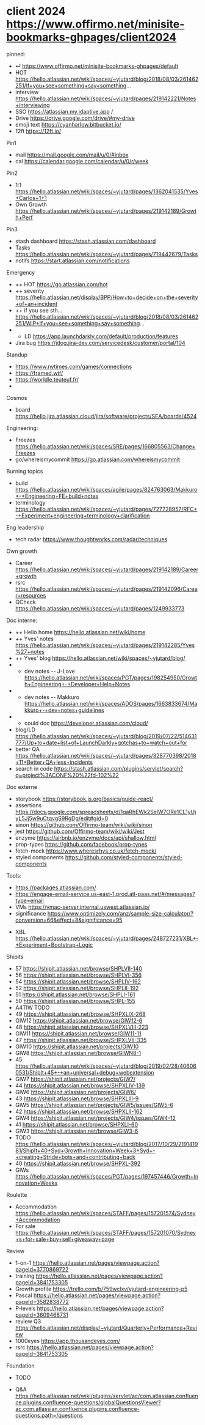 # client 2024 https://www.offirmo.net/minisite-bookmarks-ghpages/client2024


pinned:
- ↵ https://www.offirmo.net/minisite-bookmarks-ghpages/default
- HOT https://hello.atlassian.net/wiki/spaces/~yjutard/blog/2018/08/03/261462251/If+you+see+something+say+something...
- interview https://hello.atlassian.net/wiki/spaces/~yjutard/pages/219142221/Notes+interviewing
- SSO https://atlassian.my.idaptive.app /
- Drive https://drive.google.com/drive/#my-drive
- emoji text https://cyanharlow.bitbucket.io/
- 12ft https://12ft.io/


Pin1
- mail https://mail.google.com/mail/u/0/#inbox
- cal https://calendar.google.com/calendar/u/0/r/week


Pin2
- 1:1 https://hello.atlassian.net/wiki/spaces/~yjutard/pages/1362041535/Yves+Carlos+1+1
- Own Growth https://hello.atlassian.net/wiki/spaces/~yjutard/pages/219142189/Growth+Perf

Pin3
- stash dashboard https://stash.atlassian.com/dashboard
- Tasks https://hello.atlassian.net/wiki/spaces/~yjutard/pages/719442679/Tasks
- notifs https://start.atlassian.com/notifications



Emergency
- ++ HOT https://go.atlassian.com/hot
- ++ severity https://hello.atlassian.net/display/BPP/How+to+decide+on+the+severity+of+an+incident
- ++ if you see sth… https://hello.atlassian.net/wiki/spaces/~yjutard/blog/2018/08/03/261462251/WIP+If+you+see+something+say+something...
- + LD https://app.launchdarkly.com/default/production/features
- Jira bug https://jdog.jira-dev.com/servicedesk/customer/portal/104

Standup
- https://www.nytimes.com/games/connections
- https://framed.wtf/
- https://worldle.teuteuf.fr/
-

Cosmos
- board https://hello.jira.atlassian.cloud/jira/software/projects/SEA/boards/4524


Engineering:
- Freezes https://hello.atlassian.net/wiki/spaces/SRE/pages/166805563/Change+Freezes
- go/whereismycommit https://go.atlassian.com/whereismycommit


Burning topics
* build https://hello.atlassian.net/wiki/spaces/agile/pages/824763063/Makkuro+-+Engineering+FE+build+notes
* terminology https://hello.atlassian.net/wiki/spaces/~yjutard/pages/727728957/RFC+-+Experiment+engineering+terminology+clarification


Eng leadership
* tech radar https://www.thoughtworks.com/radar/techniques


Own growth
- Career https://hello.atlassian.net/wiki/spaces/~yjutard/pages/219142189/Career+growth
- rsrc https://hello.atlassian.net/wiki/spaces/~yjutard/pages/219142096/Career+resources
- QCheck https://hello.atlassian.net/wiki/spaces/~yjutard/pages/1249933773





Doc interne:
- ++ Hello home https://hello.atlassian.net/wiki/home
- ++ Yves' notes https://hello.atlassian.net/wiki/spaces/~yjutard/pages/219142285/Yves%27+notes
- ++ Yves' blog https://hello.atlassian.net/wiki/spaces/~yjutard/blog/
- + dev notes -- J-Love https://hello.atlassian.net/wiki/spaces/PGT/pages/198254950/Growth+Engineering+-+Developer+Help+Notes
- + dev notes -- Makkuro https://hello.atlassian.net/wiki/spaces/ADOS/pages/1663833674/Makkuro+-+dev+notes+guidelines
- + could doc https://developer.atlassian.com/cloud/
- blog/LD https://hello.atlassian.net/wiki/spaces/~yjutard/blog/2019/07/22/514631777/Up+to+date+list+of+LaunchDarkly+gotchas+to+watch+out+for
- better QA https://hello.atlassian.net/wiki/spaces/~yjutard/pages/328770398/2018+11+Better+QA+less+incidents
- search in code https://stash.atlassian.com/plugins/servlet/search?q=project%3ACONF%20%22fd-102%22



Doc externe
- storybook https://storybook.js.org/basics/guide-react/
- assertions https://docs.google.com/spreadsheets/d/1qaRhEWk2SelW7ORe1CL1yUjyL5Jj5w9uCtqvgS9RgDg/edit#gid=0
- sinon https://github.com/Offirmo-team/wiki/wiki/sinon
- jest https://github.com/Offirmo-team/wiki/wiki/Jest
- enzyme https://airbnb.io/enzyme/docs/api/shallow.html
- prop-types https://github.com/facebook/prop-types
- fetch-mock https://www.wheresrhys.co.uk/fetch-mock/
- styled components https://github.com/styled-components/styled-components


Tools:
* https://packages.atlassian.com/
* https://engage-email-service.us-east-1.prod.atl-paas.net/#/messages?type=email
* VMs https://vmac-server.internal.uswest.atlassian.io/
* significance https://www.optimizely.com/anz/sample-size-calculator/?conversion=66&effect=8&significance=95
- XBL https://hello.atlassian.net/wiki/spaces/~yjutard/pages/248727231/XBL+-+Experiment+Bootstrap+Logic


Shipits
- 57 https://shipit.atlassian.net/browse/SHPLVII-140
- 56 https://shipit.atlassian.net/browse/SHPLVI-356
- 54 https://shipit.atlassian.net/browse/SHPLIV-162
- 52 https://shipit.atlassian.net/browse/SHPLII-192
- 51 https://shipit.atlassian.net/browse/SHPLI-161
- 50 https://shipit.atlassian.net/browse/SHPL-155
- A4TIW TODO
- 49 https://shipit.atlassian.net/browse/SHPXLIX-268
- GIW12 https://shipit.atlassian.net/browse/GIW12-6
- 48 https://shipit.atlassian.net/browse/SHPXLVIII-223
- GIW11 https://shipit.atlassian.net/browse/GIW11-11
- 47 https://shipit.atlassian.net/browse/SHPXLVII-335
- GIW10 https://shipit.atlassian.net/projects/GIW10
- GIW8 https://shipit.atlassian.net/browse/GIWN8-1
- 45 https://hello.atlassian.net/wiki/spaces/~yjutard/blog/2019/02/28/406060531/ShipIt+45+-+an+universal+debug+webextension
- GIW7 https://shipit.atlassian.net/projects/GIW7/
- 44 https://shipit.atlassian.net/browse/SHPXLIV-139
- GIW6 https://shipit.atlassian.net/projects/GIW6/
- 43 https://shipit.atlassian.net/browse/SHPXLIII-9
- GIW5 https://shipit.atlassian.net/projects/GIW5/issues/GIW5-6
- 42 https://shipit.atlassian.net/browse/SHPXLII-162
- GIW4 https://shipit.atlassian.net/projects/GIW4/issues/GIW4-12
- 41 https://shipit.atlassian.net/browse/SHPXLI-60
- GIW3 https://shipit.atlassian.net/browse/GIW3-6
- TODO https://hello.atlassian.net/wiki/spaces/~yjutard/blog/2017/10/29/219141981/ShipIt+40+Syd+Growth+Innovation+Week+3+Syd+-+creating+Stride+bots+and+contributing+back
- 40 https://shipit.atlassian.net/browse/SHPXL-392
- GIWs https://hello.atlassian.net/wiki/spaces/PGT/pages/197457446/Growth+Innovation+Weeks


Roulette
- Accommodation https://hello.atlassian.net/wiki/spaces/STAFF/pages/157201574/Sydney+Accommodation
- For sale https://hello.atlassian.net/wiki/spaces/STAFF/pages/157201070/Sydney+s+for+sale+buy+sell+giveaway+page


Review
- 1-on-1 https://hello.atlassian.net/pages/viewpage.action?pageId=3770869722
- training https://hello.atlassian.net/pages/viewpage.action?pageId=3841753305
- Growth profile https://trello.com/b/759wclxv/yjutard-engineering-p5
- Pascal https://hello.atlassian.net/pages/viewpage.action?pageId=3582838772
- P-levels https://hello.atlassian.net/pages/viewpage.action?pageId=3609468731
- review Q3 https://hello.atlassian.net/display/~yjutard/Quarterly+Performance+Review
- 1000eyes https://app.thousandeyes.com/
- rsrc https://hello.atlassian.net/pages/viewpage.action?pageId=3841753305


Foundation
- TODO


- Q&A https://hello.atlassian.net/wiki/plugins/servlet/ac/com.atlassian.confluence.plugins.confluence-questions/globalQuestionsViewer?ac.com.atlassian.confluence.plugins.confluence-questions.path=/questions
